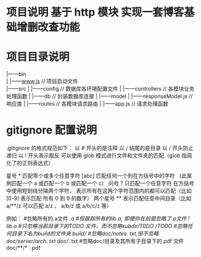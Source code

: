 # 项目说明 基于 http 模块 实现一套博客基础增删改查功能

# 项目目录说明
|——bin  
|        |——www.js                                    // 项目启动文件    
|——src
|        |——config                                    // 数据库各环境配置文件
|        |——controllers                               // 各模块业务处理函数
|        |——db                                        // 封装数据库连接
|        |——model
|                      |——responseModel.js            // 响应类
|        |——routes                                    // 各模块请求路由
|
|——app.js                                             // 请求处理函数


# gitignore 配置说明
.gitignore 的格式规范如下：
以 # 开头的是注释
以 / 结尾的是目录
以 / 开头防止递归
以 ! 开头表示取反
可以使用 glob 模式进行文件和文件夹的匹配（glob 指简化了的正则表达式）

星号 * 匹配零个或多个任意字符
[abc] 匹配任何一个列在方括号中的字符 （此案例匹配一个 a 或匹配一个 b 或匹配一个 c）
问号 ? 只匹配一个任意字符
在方括号中使用短划线分隔两个字符， 表示所有在这两个字符范围内的都可以匹配（比如 [0-9] 表示匹配
所有 0 到 9 的数字）
两个星号 ** 表示匹配任意中间目录（比如 a/**/z 可以匹配 a/z 、 a/b/z 或 a/b/c/z 等）

例如：
#忽略所有的.a文件
*.a
#但跟踪所有的lib.a, 即便你在前面忽略了.a文件
! lib.a
#只忽略当前目录下的TODO 文件，而不忽略subdir/T0DO
/TODO
#忽略任何目录下名为build的文件夹
build/
#忽略doc/notes. txt,但不忽略doc/server/arch. txt
doc/*. txt
#忽略doc/目录及其所有子目录下的.pdf 文件
doc/**/* . pdf
